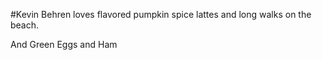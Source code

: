 #Kevin Behren loves flavored pumpkin spice lattes and long walks on the beach.

And Green Eggs and Ham
